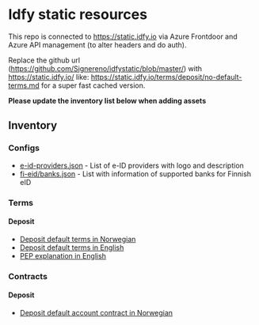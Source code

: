 # Idfy static resources
This repo is connected to https://static.idfy.io via Azure Frontdoor and Azure API management (to alter headers and do auth). 


Replace the github url (https://github.com/Signereno/idfystatic/blob/master/) with https://static.idfy.io/ like: https://static.idfy.io/terms/deposit/no-default-terms.md for a super fast cached version.

**Please update the inventory list below when adding assets**

## Inventory

### Configs
* [e-id-providers.json](/configs/e-id-providers.json) - List of e-ID providers with logo and description
* [fi-eid/banks.json](/configs/fi-eid/banks.json) - List with information of supported banks for Finnish eID

### Terms

#### Deposit
* [Deposit default terms in Norwegian](/terms/deposit/no-default-terms.md)
* [Deposit default terms in English](/terms/deposit/en-default-terms.md)
* [PEP explanation in English](/descriptions/no-deposit-pep.md)

### Contracts

#### Deposit
* [Deposit default account contract in Norwegian](/contracts/deposit/no-default-account-contract.pdf)

